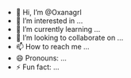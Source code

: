 - 👋 Hi, I’m @Oxanagrl
- 👀 I’m interested in ...
- 🌱 I’m currently learning ...
- 💞️ I’m looking to collaborate on ...
- 📫 How to reach me ...
- 😄 Pronouns: ...
- ⚡ Fun fact: ...

<!---
Oxanagrl/Oxanagrl is a ✨ special ✨ repository because its `README.md` (this file) appears on your GitHub profile.
You can click the Preview link to take a look at your changes.
--->
